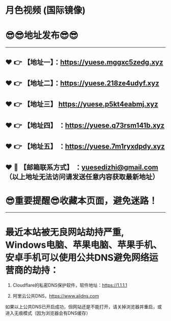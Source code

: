 
# 月色视频 (国际镜像)
:sunglasses::sunglasses:地址发布:sunglasses::sunglasses:
==
------
:heart: :point_right: 【地址一】：https://yuese.mggxc5zedg.xyz
------
:heart: :point_right: 【地址二】：https://yuese.218ze4udyf.xyz
------
:heart: :point_right: 【地址三】 https://yuese.p5kt4eabmj.xyz
-----
:heart: :point_right: 【地址四】 ：https://yuese.q73rsm141b.xyz
------
:heart: :point_right: 【地址五】 ：https://yuese.7m1ryxdpdy.xyz
------------
:heart: :e-mail: 【邮箱联系方式】 ：yuesedizhi@gmail.com （以上地址无法访问请发送任意内容获取最新地址）
------
:sunglasses:重要提醒:sunglasses:收藏本页面，避免迷路！
==
------
最近本站被无良网站劫持严重, Windows电脑、苹果电脑、苹果手机、安卓手机可以使用公共DNS避免网络运营商的劫持：
==

1. Cloudflare的私密DNS保护软件，软件地址：https://1.1.1.1

2. 阿里云公共DNS，https://www.alidns.com

如果以上公共DNS已开启成功，但网站还是不能打开，请关掉浏览器并重启，或进入无痕模式（因为浏览器会有DNS缓存）

